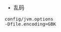 <span  style="font-family: Simsun,serif; font-size: 17px; ">

- 乱码
~~~ options
config/jvm.options   
-Dfile.encoding=GBK
~~~

</span>